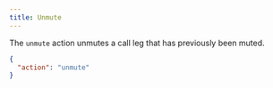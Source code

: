 ```yaml
---
title: Unmute
---
```


The `unmute` action unmutes a call leg that has previously been muted.

```json
{
  "action": "unmute"
}
```
